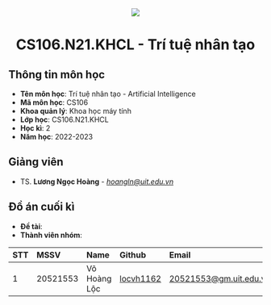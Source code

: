 <!-- UIT Banner -->
<div align="center">
  <a href="https://www.uit.edu.vn/" title="Trường Đại học Công nghệ Thông tin" target="_blank">
    <img src="https://i.imgur.com/WmMnSRt.png">
  </a>
</div>

<h1 align="center">CS106.N21.KHCL - Trí tuệ nhân tạo</h1>

<a name="thongtinmonhoc"></a>
## Thông tin môn học
* **Tên môn học**: Trí tuệ nhân tạo - Artificial Intelligence
* **Mã môn học**: CS106
* **Khoa quản lý**: Khoa học máy tính
* **Lớp học**: CS106.N21.KHCL
* **Học kì**: 2
* **Năm học**: 2022-2023

<a name="giangvienhuongdan"></a>
## Giảng viên
* TS. **Lương Ngọc Hoàng** - *hoangln@uit.edu.vn*

<a name="doancuoiky"></a>
## Đồ án cuối kì

* **Đề tài**: 
* **Thành viên nhóm**:

| STT | MSSV     | Name           | Github                                    | Email                  |
|:----|:---------|:---------------|:------------------------------------------|:-----------------------|
| 1   | 20521553 | Võ Hoàng Lộc   | [locvh1162](https://github.com/locvh1162) | 20521553@gm.uit.edu.vn |
